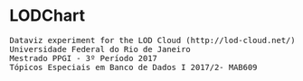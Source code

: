 # LODChart
<pre>
Dataviz experiment for the LOD Cloud (http://lod-cloud.net/), 2017-08-22 version
Universidade Federal do Rio de Janeiro
Mestrado PPGI - 3º Período 2017
Tópicos Especiais em Banco de Dados I 2017/2- MAB609
</pre>
